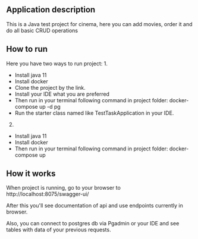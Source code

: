 
## Application description

This is a Java test project for cinema, here you can add movies, order it and do all basic CRUD operations

## How to run
Here you have two ways to run project:
1. 
- Install java 11
- Install docker
- Clone the project by the link.
- Install your IDE what you are preferred
- Then run in your terminal following command in project folder:
  docker-compose up -d pg
- Run the starter class named like TestTaskApplication in your IDE.
2. 
- Install java 11
- Install docker
- Then run in your terminal following command in project folder:
  docker-compose up
## How it works
When project is running, go to your browser to
http://localhost:8075/swagger-ui/

After this you'll see documentation of api and use endpoints currently in browser.

Also, you can connect to postgres db via Pgadmin or your IDE and see tables with data of your previous requests.

